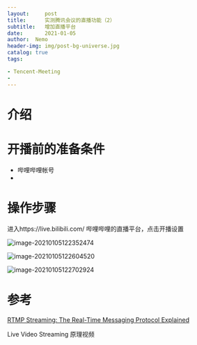 ```yaml
---
layout:     post
title:      实测腾讯会议的直播功能（2）
subtitle: 	增加直播平台
date:       2021-01-05
author:  Nemo
header-img: img/post-bg-universe.jpg
catalog: true
tags:

- Tencent-Meeting
- 
---
```




# 介绍



# 开播前的准备条件

- 哔哩哔哩帐号
- 



# 操作步骤

进入https://live.bilibili.com/ 哔哩哔哩的直播平台，点击开播设置

![image-20210105122352474](C:\Users\Nemo\Documents\GitHub\tangx007\img\image-20210105122352474.png)

![image-20210105122604520](C:\Users\Nemo\Documents\GitHub\tangx007\img\image-20210105122604520.png)

![image-20210105122702924](C:\Users\Nemo\Documents\GitHub\tangx007\img\image-20210105122702924.png)



# 参考

[RTMP Streaming: The Real-Time Messaging Protocol Explained](https://www.wowza.com/blog/rtmp-streaming-real-time-messaging-protocol) 

Live Video Streaming 原理视频
